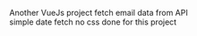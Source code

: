  Another VueJs project
 fetch email data from API     
 simple date fetch  no css done for this project                           
